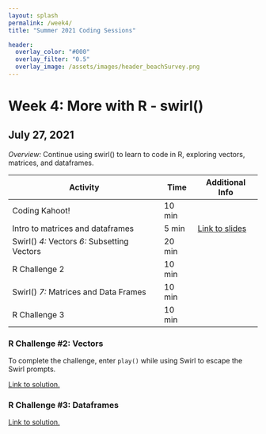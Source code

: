 ```yaml
---
layout: splash
permalink: /week4/
title: "Summer 2021 Coding Sessions"

header:
  overlay_color: "#000"
  overlay_filter: "0.5"
  overlay_image: /assets/images/header_beachSurvey.png
---
```


# Week 4: More with R - swirl()
## July 27, 2021

*Overview:* Continue using swirl() to learn to code in R, exploring vectors, matrices, and dataframes.

| Activity | Time | Additional Info |
| ---- | ---- | ----- |
| Coding Kahoot! | 10 min | |
| Intro to matrices and dataframes | 5 min | <a href="link" target="_blank">Link to slides</a> |
| Swirl()  *4:* Vectors *6:* Subsetting Vectors | 20 min |  |
| R Challenge 2 | 10 min | |
| Swirl()  *7:* Matrices and Data Frames | 10 min |  |
| R Challenge 3 | 10 min |  |

### R Challenge #2: Vectors

To complete the challenge, enter `play()` while using Swirl to escape the Swirl prompts.

<a href="link" target="_blank">Link to solution.</a>

### R Challenge #3: Dataframes

<a href="link" target="_blank">Link to solution.</a>

